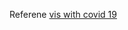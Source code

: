 Referene
[vis with covid 19](https://levelup.gitconnected.com/performing-data-visualization-using-the-covid-19-dataset-47c441747c43)
